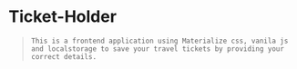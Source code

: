 # Ticket-Holder
> `This is a frontend application using Materialize css, vanila js and localstorage to save your travel tickets by providing your correct details.`
